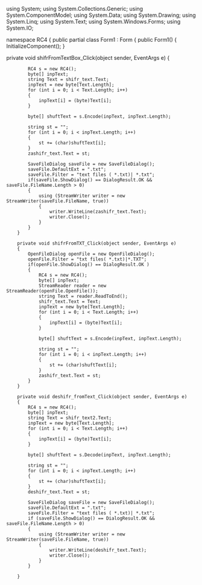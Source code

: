 using System;
using System.Collections.Generic;
using System.ComponentModel;
using System.Data;
using System.Drawing;
using System.Linq;
using System.Text;
using System.Windows.Forms;
using System.IO;

namespace RC4
{
    public partial class Form1 : Form
    {
        public Form1()
        {
            InitializeComponent();
        }

        

private void shifrFromTextBox_Click(object sender, EventArgs e)
        {

            RC4 s = new RC4();
            byte[] inpText;
            string Text = shifr_text.Text;
            inpText = new byte[Text.Length];
            for (int i = 0; i < Text.Length; i++)
            {
                inpText[i] = (byte)Text[i];
            }

            byte[] shuftText = s.Encode(inpText, inpText.Length);

            string st = "";
            for (int i = 0; i < inpText.Length; i++)
            {
                st += (char)shuftText[i];
            }
            zashifr_text.Text = st;

            SaveFileDialog saveFile = new SaveFileDialog();
            saveFile.DefaultExt = ".txt";
            saveFile.Filter = "text files ( *.txt)| *.txt";
            if(saveFile.ShowDialog() == DialogResult.OK && saveFile.FileName.Length > 0)
            {
                using (StreamWriter writer = new StreamWriter(saveFile.FileName, true))
                {
                    writer.WriteLine(zashifr_text.Text);
                    writer.Close();
                }
            }
        }

        private void shifrFromTXT_Click(object sender, EventArgs e)
        {
            OpenFileDialog openFile = new OpenFileDialog();
            openFile.Filter = "txt files( *.txt)|*.TXT";
            if(openFile.ShowDialog() == DialogResult.OK )
            {
                RC4 s = new RC4();
                byte[] inpText;
                StreamReader reader = new StreamReader(openFile.OpenFile());
                string Text = reader.ReadToEnd();
                shifr_text.Text = Text;
                inpText = new byte[Text.Length];
                for (int i = 0; i < Text.Length; i++)
                {
                    inpText[i] = (byte)Text[i];
                }

                byte[] shuftText = s.Encode(inpText, inpText.Length);

                string st = "";
                for (int i = 0; i < inpText.Length; i++)
                {
                    st += (char)shuftText[i];
                }
                zashifr_text.Text = st;
            }
        }

        private void deshifr_fromText_Click(object sender, EventArgs e)
        {
            RC4 s = new RC4();
            byte[] inpText;
            string Text = shifr_text2.Text;
            inpText = new byte[Text.Length];
            for (int i = 0; i < Text.Length; i++)
            {
                inpText[i] = (byte)Text[i];
            }

            byte[] shuftText = s.Decode(inpText, inpText.Length);

            string st = "";
            for (int i = 0; i < inpText.Length; i++)
            {
                st += (char)shuftText[i];
            }
            deshifr_text.Text = st;

            SaveFileDialog saveFile = new SaveFileDialog();
            saveFile.DefaultExt = ".txt";
            saveFile.Filter = "text files ( *.txt)| *.txt";
            if (saveFile.ShowDialog() == DialogResult.OK && saveFile.FileName.Length > 0)
            {
                using (StreamWriter writer = new StreamWriter(saveFile.FileName, true))
                {
                    writer.WriteLine(deshifr_text.Text);
                    writer.Close();
                }
            }

        }
